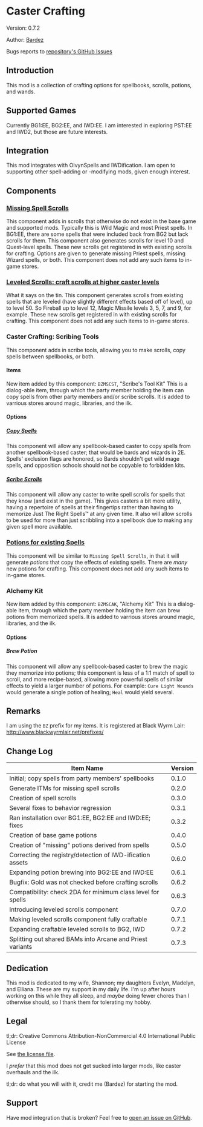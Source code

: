 # Caster Crafting

Version: 0.7.2

Author: [Bardez](https://github.com/BardezAnAvatar)

Bugs reports to [repository's GitHub Issues](https://github.com/BardezAnAvatar/BGEE-Caster-Crafting/issues)



## Introduction
This mod is a collection of crafting options for spellbooks, scrolls, potions, and wands.



## Supported Games
Currently BG1:EE, BG2:EE, and IWD:EE. I am interested in exploring PST:EE and IWD2, but those are future interests.



## Integration
This mod integrates with OlvynSpells and IWDification. I am open to supporting other spell-adding or -modifying mods, given enough interest.



## Components

### [Missing Spell Scrolls](./documentation/missing_scrolls.md)
This component adds in scrolls that otherwise do not exist in the base game and supported mods. Typically this is Wild Magic and most Priest spells.
In BG1:EE, there are some spells that were included back from BG2 but lack scrolls for them. This component also generates scrolls for level 10 and
Quest-level spells. These new scrolls get registered in with existing scrolls for crafting. Options are given to generate missing Priest spells,
missing Wizard spells, or both. This component does not add any such items to in-game stores.

### [Leveled Scrolls: craft scrolls at higher caster levels](./documentation/leveled_scrolls.md)
What it says on the tin. This component generates scrolls from existing spells that are leveled (have slightly different effects based off of level),
up to level 50. So Fireball up to level 12, Magic Missile levels 3, 5, 7, and 9, for example. These new scrolls get registered in with existing scrolls
for crafting. This component does not add any such items to in-game stores.


### Caster Crafting: Scribing Tools
This component adds in scribe tools, allowing you to make scrolls, copy spells between spellbooks, or both.

#### Items
New item added by this component:
`BZMSCST`, "Scribe's Tool Kit"
This is a dialog-able item, through which the party member holding the item can copy spells from other party members
and/or scribe scrolls. It is added to varrious stores around magic, libraries, and the ilk.

#### Options
##### [Copy Spells](./documentation/copy_spells.md)
This component will allow any spellbook-based caster to copy spells from another spellbook-based caster;
that would be bards and wizards in 2E. Spells' exclusion flags are honored, so Bards shouldn't get wild mage spells,
and opposition schools should not be copyable to forbidden kits.

##### [Scribe Scrolls](./documentation/scribe_scrolls.md)
This component will allow any caster to write spell scrolls for spells that they know (and exist in the game).
This gives casters a bit more utility, having a repertoire of spells at their fingertips rather than having to memorize
Just The Right Spells™ at any given time. It also will allow scrolls to be used for more than just scribbling into a spellbook
due to making any given spell more available.


### [Potions for existing Spells](./documentation/new_potions.md)
This component will be similar to `Missing Spell Scrolls`, in that it will generate _potions_ that copy the effects of existing spells.
There are _many_ new potions for crafting. This component does not add any such items to in-game stores.


### Alchemy Kit
New item added by this component:
`BZMSCAK`, "Alchemy Kit"
This is a dialog-able item, through which the party member holding the item can brew potions from memorized spells. It is added to varrious
stores around magic, libraries, and the ilk.

#### Options
##### Brew Potion
This component will allow any spellbook-based caster to brew the magic they memorize into potions; this component is less of a 1:1
match of spell to scroll, and more recipe-based, allowing more powerful spells of similar effects to yield a larger number of potions. For example:
`Cure Light Wounds` would generate a single potion of healing; `Heal` would yield several.



## Remarks
I am using the `BZ` prefix for my items. It is registered at Black Wyrm Lair: http://www.blackwyrmlair.net/prefixes/



## Change Log
| Item Name                                                   | Version |
| ----------------------------------------------------------- | ------- |
| Initial; copy spells from party members' spellbooks         |  0.1.0  |
| Generate ITMs for missing spell scrolls                     |  0.2.0  |
| Creation of spell scrolls                                   |  0.3.0  |
| Several fixes to behavior regression                        |  0.3.1  |
| Ran installation over BG1:EE, BG2:EE and IWD:EE; fixes      |  0.3.2  |
| Creation of base game potions                               |  0.4.0  |
| Creation of "missing" potions derived from spells           |  0.5.0  |
| Correcting the registry/detection of IWD-ification assets   |  0.6.0  |
| Expanding potion brewing into BG2:EE and IWD:EE             |  0.6.1  |
| Bugfix: Gold was not checked before crafting scrolls        |  0.6.2  |
| Compatibility: check 2DA for minimum class level for spells |  0.6.3  |
| Introducing leveled scrolls component                       |  0.7.0  |
| Making leveled scrolls component fully craftable            |  0.7.1  |
| Expanding craftable leveled scrolls to BG2, IWD             |  0.7.2  |
| Splitting out shared BAMs into Arcane and Priest variants   |  0.7.3  |



## Dedication
This mod is dedicated to my wife, Shannon; my daughters Evelyn, Madelyn, and Elliana. These are my support in my daily life.
I'm up after hours working on this while they all sleep, and _maybe_ doing fewer chores than I otherwise should, so I thank
them for tolerating my hobby.



## Legal
tl;dr: Creative Commons Attribution-NonCommercial 4.0 International Public License

See [the license file](https://github.com/BardezAnAvatar/BGEE-Caster-Crafting/blob/main/LICENSE.md).

I _prefer_ that this mod does not get sucked into larger mods, like caster overhauls and the ilk.

tl;dr: do what you will with it, credit me (Bardez) for starting the mod.



## Support
Have mod integration that is broken? Feel free to [open an issue on GitHub](https://github.com/BardezAnAvatar/BGEE-Caster-Crafting/issues).
